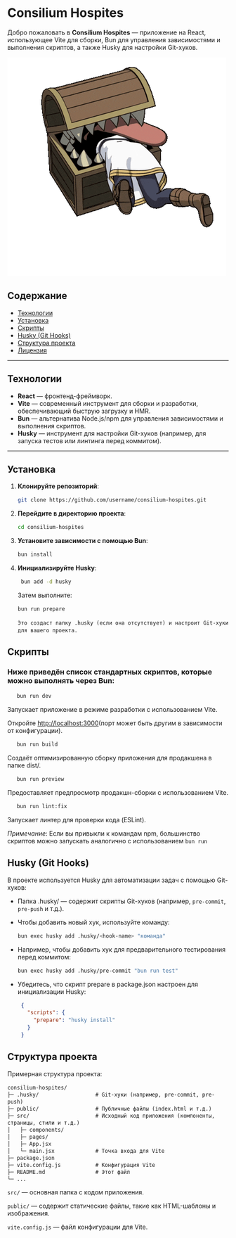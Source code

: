 # Consilium Hospites

Добро пожаловать в **Consilium Hospites** — приложение на React, использующее Vite для сборки, Bun для управления зависимостями и выполнения скриптов, а также Husky для настройки Git-хуков.

![consilium-hospites](./public/logo.gif "Consilium Hospites")

## Содержание

- [Технологии](#технологии)
- [Установка](#установка)
- [Скрипты](#скрипты)
- [Husky (Git Hooks)](#husky-git-hooks)
- [Структура проекта](#структура-проекта)
- [Лицензия](#лицензия)

---

## Технологии

- **React** — фронтенд-фреймворк.
- **Vite** — современный инструмент для сборки и разработки, обеспечивающий быструю загрузку и HMR.
- **Bun** — альтернатива Node.js/npm для управления зависимостями и выполнения скриптов.
- **Husky** — инструмент для настройки Git-хуков (например, для запуска тестов или линтинга перед коммитом).

---

## Установка

1. **Клонируйте репозиторий**:
   ```bash
   git clone https://github.com/username/consilium-hospites.git
   ```

2. **Перейдите в директорию проекта**:
    ```bash
    cd consilium-hospites
   ```

3. **Установите зависимости с помощью Bun**:
    ```bash
    bun install
   ```

4. **Инициализируйте Husky**:
   ```bash
    bun add -d husky
   ```

   Затем выполните:
    ```bash
    bun run prepare
    ```
   `Это создаст папку .husky (если она отсутствует) и настроит Git-хуки для вашего проекта.`

## Скрипты

### Ниже приведён список стандартных скриптов, которые можно выполнять через Bun:
```bash
   bun run dev
   ```
   Запускает приложение в режиме разработки с использованием Vite.

   Откройте <http://localhost:3000>(порт может быть другим в зависимости от конфигурации).

```bash
   bun run build
  ```
   Создаёт оптимизированную сборку приложения для продакшена в папке dist/.

```bash
   bun run preview
  ```
   Предоставляет предпросмотр продакшн-сборки с использованием Vite.

```bash
   bun run lint:fix
  ```
   Запускает линтер для проверки кода (ESLint).

   _Примечание_: Если вы привыкли к командам npm, большинство скриптов можно запускать аналогично с использованием `bun run`

## Husky (Git Hooks)
В проекте используется Husky для автоматизации задач с помощью Git-хуков:

- Папка .husky/ — содержит скрипты Git-хуков (например, `pre-commit`, `pre-push` и т.д.).
- Чтобы добавить новый хук, используйте команду:
   ```bash
   bun exec husky add .husky/<hook-name> "команда"
   ```
  
- Например, чтобы добавить хук для предварительного тестирования перед коммитом:
   ```bash
   bun exec husky add .husky/pre-commit "bun run test"
   ```
- Убедитесь, что скрипт prepare в package.json настроен для инициализации Husky:
   ```json
    {
      "scripts": {
        "prepare": "husky install"
      }
    }
   ```

## Структура проекта

Примерная структура проекта:

```
consilium-hospites/
├─ .husky/                  # Git-хуки (например, pre-commit, pre-push)
├─ public/                  # Публичные файлы (index.html и т.д.)
├─ src/                     # Исходный код приложения (компоненты, страницы, стили и т.д.)
│   ├─ components/
│   ├─ pages/
│   ├─ App.jsx
│   └─ main.jsx             # Точка входа для Vite
├─ package.json
├─ vite.config.js           # Конфигурация Vite
├─ README.md                # Этот файл
└─ ...
```

`src/` — основная папка с кодом приложения.

`public/` — содержит статические файлы, такие как HTML-шаблоны и изображения.

`vite.config.js` — файл конфигурации для Vite.
